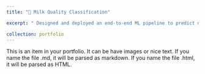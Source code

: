 ```yaml
---
title: "🥛 Milk Quality Classification"

excerpt: " Designed and deployed an end-to-end ML pipeline to predict milk quality (Low / Medium / High) using GradientBoosting. Fully containerized with Docker and version-controlled with DVC for reproducibility.<br/><img src='/images/milk.png'>"

collection: portfolio
---
```


This is an item in your portfolio. It can be have images or nice text. If you name the file .md, it will be parsed as markdown. If you name the file .html, it will be parsed as HTML. 
